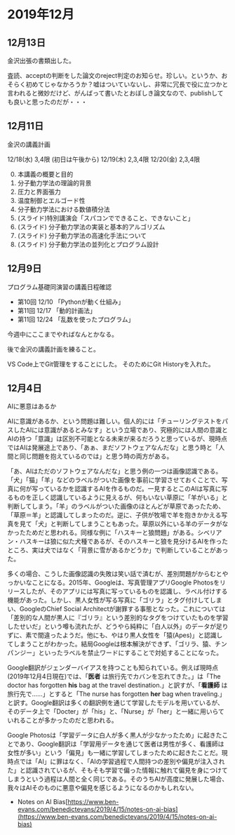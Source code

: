 # 2019年12月

## 12月13日

金沢出張の書類出した。

査読、acceptの判断をした論文のreject判定のお知らせ。珍しい。というか、おそらく初めてじゃなかろうか？嘘はついていないし、非常に冗長で役に立つかと言われると微妙だけど、がんばって書いたとおぼしき論文なので、publishしても良いと思ったのだが・・・

## 12月11日

金沢の講義計画

12/18(水) 3,4限 (初日は午後から)
12/19(木) 2,3,4限
12/20(金) 2,3,4限

0. 本講義の概要と目的
1. 分子動力学法の理論的背景
2. 圧力と界面張力
3. 温度制御とエルゴード性
4. 分子動力学法における数値積分法
5. (スライド)特別講演会「スパコンでできること、できないこと」
6. (スライド) 分子動力学法の実装と基本的アルゴリズム
7. (スライド) 分子動力学法の高速化手法について
8. (スライド) 分子動力学法の並列化とプログラム設計

## 12月9日

プログラム基礎同演習の講義日程確認

* 第10回 12/10 「Pythonが動く仕組み」
* 第11回 12/17 「動的計画法」
* 第11回 12/24 「乱数を使ったプログラム」

今週中にここまでやればなんとかなる。

後で金沢の講義計画を練ること。

VS Code上でGit管理をすることにした。
そのためにGit Historyを入れた。

## 12月4日

AIに悪意はあるか

AIに意識があるか、という問題は難しい。個人的には「チューリングテストをパスしたAIには意識があるとみなす」という立場であり、究極的には人間の意識とAIの持つ「意識」は区別不可能となる未来が来るだろうと思っているが、現時点ではAIは発展途上であり、「あぁ、まだソフトウェアなんだな」と思う時と「人間と同じ問題を抱えているのでは」と思う時の両方がある。

「あ、AIはただのソフトウェアなんだな」と思う例の一つは画像認識である。「犬」「猫」「羊」などのラベルがついた画像を事前に学習させておくことで、写真に何が写っているかを認識するAIを作るものだ。一見するとこのAIは写真に写るものを正しく認識しているように見えるが、何もいない草原に「羊がいる」と判断してしまう。「羊」のラベルがついた画像のほとんどが草原であったため、「草原＝羊」と認識してしまったのだ。逆に、子供が牧場で羊を抱きかかえる写真を見て「犬」と判断してしまうこともあった。草原以外にいる羊のデータがなかったためだと思われる。同様な例に「ハスキーと狼問題」がある。シベリアン・ハスキーは狼に似た犬種であるが、そのハスキーと狼を見分けるAIを作ったところ、実は犬ではなく「背景に雪があるかどうか」で判断していることがあった。

多くの場合、こうした画像認識の失敗は笑い話で済むが、差別問題がからむとやっかいなことになる。2015年、Googleは、写真管理アプリGoogle Photosをリリースしたが、そのアプリには写真に写っているものを認識し、ラベル付けする機能があった。しかし、黒人女性が写る写真に「ゴリラ」とタグ付けしてしまい、GoogleのChief Social Architectが謝罪する事態となった。これについては「差別的な人間が黒人に『ゴリラ』という差別的なタグをつけていたものを学習したせいだ」という噂も流れたが、どうやら純粋に「白人以外」のデータが足りずに、素で間違ったようだ。他にも、やはり黒人女性を「猿(Apes)」と認識してしまうことがわかった。結局Googleは根本解決ができず、「ゴリラ、猿、チンパンジー」といったラベルを禁止ワードにすることで対処することになった。

Google翻訳がジェンダーバイアスを持つことも知られている。例えば現時点(2019年12月4日現在)では、「**医者** は旅行先でカバンを忘れてきた。」は「The doctor has forgotten **his** bag at the travel destination.」と訳すが、「**看護師** は旅行先で……」とすると「The nurse has forgotten **her** bag when traveling.」と訳す。Google翻訳は多くの翻訳例を通じて学習したモデルを用いているが、そのデータ上で「Docter」が「his」と、「Nurse」が「her」と一緒に用いらていれることが多かったのだと思われる。

Google Photosは「学習データに白人が多く黒人が少なかったため」に起きたことであり、Google翻訳は「学習用データを通じて医者は男性が多く、看護師は女性が多い」という「偏見」も一緒に学習してしまったために起きたことだ。現時点では「AI」に罪はなく、「AIの学習過程で人間持つの差別や偏見が注入された」と認識されているが、そもそも学習で偏った情報に触れて偏見を身につけてしまうという過程は人間と全く同じである。そのうちAIが高度に発展した場合、我々はAIそのものに悪意や偏見を感じるようになるのかもしれない。

* Notes on AI Bias[https://www.ben-evans.com/benedictevans/2019/4/15/notes-on-ai-bias](https://www.ben-evans.com/benedictevans/2019/4/15/notes-on-ai-bias)

